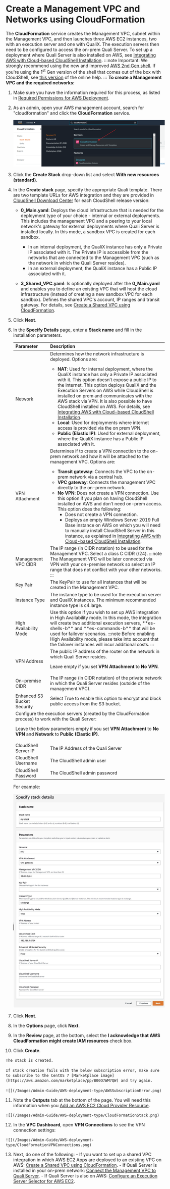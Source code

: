 # Create a Management VPC and Networks using CloudFormation

The **CloudFormation** service creates the Management VPC, subnet within the Management VPC, and then launches three AWS EC2 instances, two with an execution server and one with QualiX. The execution servers then need to be configured to access the on-prem Quali Server. To set up a deployment where Quali Server is also installed on AWS, see [Integrating AWS with Cloud-based CloudShell Installation](./integrating-aws-with-cloud-based-cloudshell.md).
:::note Important:
We strongly recommend using the new and improved [AWS 2nd Gen shell](https://github.com/orgs/QualiSystems/discussions/1695). If you're using the 1<sup>st</sup> Gen version of the shell that comes out of the box with CloudShell, see [this version](https://help-archive.quali.com/Online%20Help/2021.1/Portal/Content/Admn/VPC-Crt-Mng-VPC-Ntwrks.htm) of the online help.
:::
**To create a Management VPC and the required networks:**

1. Make sure you have the information required for this process, as listed in [Required Permissions for AWS Deployment](../required-permissions-for-aws-deployment.md).
2. As an admin, open your AWS management account, search for "cloudformation" and click the **CloudFormation** service.
    
    ![](/Images/Admin-Guide/AWS-deployment-type/CloudFormationSection.png)
    
3. Click the **Create Stack** drop-down list and select **With new resources (standard)**.
4. In the **Create stack** page, specify the appropriate Quali template. There are two template URLs for AWS integration and they are provided in [CloudShell Download Center](https://support.quali.com/hc/en-us/articles/231613247-Quali-s-Download-Center) for each CloudShell release version:
    
    - **0_Main.yaml**: Deploys the cloud infrastructure that is needed for the deployment type of your choice - internal or external deployments. This includes the management VPC and a peering to your local network's gateway for external deployments where Quali Server is installed locally. In this mode, a sandbox VPC is created for each sandbox.
        
        - In an internal deployment, the QualiX instance has only a Private IP associated with it. The Private IP is accessible from the networks that are connected to the Management VPC (such as the network in which the Quali Server resides).
        - In an external deployment, the QualiX instance has a Public IP associated with it.
            
    - **3_Shared_VPC.yaml**: Is optionally deployed after the **0_Main.yaml** and enables you to define an existing VPC that will host the cloud infrastructure (instead of creating a new sandbox VPC for each sandbox). Defines the shared VPC's account, IP ranges and transit gateway. For details, see [Create a Shared VPC using CloudFormation](../create-a-shared-vpc-using-cloudformation.md).
5. Click **Next**.
6. In the **Specify Details** page, enter a **Stack name** and fill in the installation parameters.
    
    <table>
        <thead>
            <th>Parameter</th>
            <th>Description</th>
        </thead>
        <tbody>
            <tr>
                <td>Network</td>
                <td>
                Determines how the network infrastructure is deployed. Options are:

    - **NAT**: Used for internal deployment, where the QualiX instance has only a Private IP associated with it. This option doesn’t expose a public IP to the internet. This option deploys QualiX and the Execution Servers on AWS while CloudShell is installed on prem and communicates with the AWS stack via VPN. It is also possible to have CloudShell installed on AWS. For details, see [Integrating AWS with Cloud-based CloudShell Installation](./integrating-aws-with-cloud-based-cloudshell.md).
    - **Local**: Used for deployments where internet access is provided via the on prem VPN.
    - **Public (Elastic IP)**: Used for external deployment, where the QualiX instance has a Public IP associated with it.
    </td>
            </tr>
            <tr>
                <td>VPN Attachment</td>
                <td>
                Determines if to create a VPN connection to the on-prem network and how it will be attached to the management VPC. Options are:

    - **Transit gateway**: Connects the VPC to the on-prem network via a central hub.
    - **VPC gateway**: Connects the management VPC directly to the on-prem network.
    - **No VPN**: Does not create a VPN connection. Use this option if you plan on having CloudShell installed on AWS and don’t need on-prem access. This option does the following:
        - Does not create a VPN connection.
        - Deploys an empty Windows Server 2019 Full Base instance on AWS on which you will need to manually install CloudShell Server in this instance, as explained in [Integrating AWS with Cloud-based CloudShell Installation](./integrating-aws-with-cloud-based-cloudshell.md).
    </td>
            </tr>
            <tr>
                <td>Management VPC CIDR</td>
                <td>
                The IP range (in CIDR notation) to be used for the Management VPC. Select a class C CIDR (/24).
    :::note
    The Management VPC will be later connected via VPN with your on-premise network so select an IP range that does not conflict with your other networks.
    :::
                </td>
            </tr>
            <tr>
                <td>Key Pair</td>
                <td>The KeyPair to use for all instances that will be created in the Management VPC.</td>
            </tr>
            <tr>
                <td>Instance Type</td>
                <td>The instance type to be used for the execution server and QuailX instances. The minimum recommended instance type is c4.large.</td>
            </tr>
            <tr>
                <td>High Availability Mode</td>
                <td>
                Use this option if you wish to set up AWS integration in High Availability mode. In this mode, the integration will create two additional execution servers, **es-shells-b** and **es-commands-b** that will be used for failover scenarios.
    :::note
    Before enabling High Availability mode, please take into account that the failover instances will incur additional costs.
    :::
                </td>
            </tr>
            <tr>
                <td>VPN Address</td>
                <td>
                The public IP address of the router on the network in which Quali Server resides.

    Leave empty if you set **VPN Attachment** to **No VPN**.
                </td>
            </tr>
            <tr>
                <td>On-premise CIDR</td>
                <td>The IP range (in CIDR notation) of the private network in which the Quali Server resides (outside of the management VPC).</td>
            </tr>
            <tr>
                <td>Enhanced S3 Bucket Security</td>
                <td>Select True to enable this option to encrypt and block public access from the S3 bucket.</td>
            </tr>
            <tr>
                <td colspan="2">
                Configure the execution servers (created by the CloudFormation process) to work with the Quali Server:

    Leave the below parameters empty if you set **VPN Attachment** to **No VPN** and **Network** to **Public (Elastic IP)**.
                </td>
            </tr>
            <tr>
                <td>CloudShell Server IP</td>
                <td>The IP Address of the Quali Server</td>
            </tr>
            <tr>
                <td>CloudShell Username</td>
                <td>The CloudShell admin user</td>
            </tr>
            <tr>
                <td>CloudShell Password</td>
                <td>The CloudShell admin password</td>
            </tr>
        </tbody>
    </table>
    
    For example:
    
    ![](/Images/Admin-Guide/AWS-deployment-type/CloudFormationInstallParams.png)
    
7. Click **Next**.
8. In the **Options** page, click **Next**.
    
9. In the **Review** page, at the bottom, select the **I acknowledge that AWS CloudFormation might create IAM resources** check box.
10.  Click **Create**.
    
    The stack is created.
    
    If stack creation fails with the below subscription error, make sure to subscribe to the CentOS 7 [Marketplace image](https://aws.amazon.com/marketplace/pp/B00O7WM7QW) and try again.
    
    ![](/Images/Admin-Guide/AWS-deployment-type/AWSSubscriptionError.png)
    
11.  Note the **Outputs** tab at the bottom of the page. You will need this information when you [Add an AWS EC2 Cloud Provider Resource](../add-an-aws-ec2-cloud-provider-resource.md).
    
    ![](/Images/Admin-Guide/AWS-deployment-type/CloudFormationStack.png)
    
12.  In the **VPC Dashboard**, open **VPN Connections** to see the VPN connection settings:
    
    ![](/Images/Admin-Guide/AWS-deployment-type/CloudFormationVPNConnections.png)
    
13.  Next, do one of the following:
    - If you want to set up a shared VPC integration in which AWS EC2 Apps are deployed to an existing VPC on AWS: [Create a Shared VPC using CloudFormation](../create-a-shared-vpc-using-cloudformation.md).
    - If Quali Server is installed in your on-prem network: [Connect the Management VPC to Quali Server](../connect-the-management-vpc-to-quali-server.md).
    - If Quali Server is also on AWS: [Configure an Execution Server Selector for AWS EC2](../configure-an-execution-server-selector-for-aws-ec2.md).
